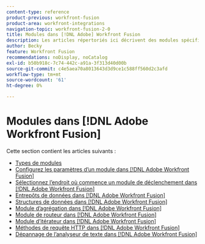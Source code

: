 ```yaml
---
content-type: reference
product-previous: workfront-fusion
product-area: workfront-integrations
navigation-topic: workfront-fusion-2-0
title: Modules dans [!DNL Adobe] Workfront Fusion
description: Les articles répertoriés ici décrivent des modules spécifiques et leurs fonctionnalités dans [!DNL Adobe Workfront Fusion].
author: Becky
feature: Workfront Fusion
recommendations: noDisplay, noCatalog
exl-id: b50b918c-7c74-442c-a91a-3f313d40d00b
source-git-commit: c4e5aea70a8013643d3d9ce1c588ff560d2c3afd
workflow-type: tm+mt
source-wordcount: '61'
ht-degree: 0%

---
```


# Modules dans [!DNL Adobe Workfront Fusion]

Cette section contient les articles suivants :

* [Types de modules](../../workfront-fusion/modules/module-types.md)
* [Configurez les paramètres d’un module dans [!DNL Adobe Workfront Fusion]](../../workfront-fusion/modules/configure-a-modules-settings.md)
* [Sélectionnez l’endroit où commence un module de déclenchement dans [!DNL Adobe Workfront Fusion]](../../workfront-fusion/modules/choose-where-trigger-module-starts.md)
* [Entrepôts de données dans [!DNL Adobe Workfront Fusion]](../../workfront-fusion/modules/data-stores.md)
* [Structures de données dans [!DNL Adobe Workfront Fusion]](../../workfront-fusion/modules/data-structures.md)
* [Module d’agrégation dans [!DNL Adobe Workfront Fusion]](../../workfront-fusion/modules/aggregator-module.md)
* [Module de routeur dans [!DNL Adobe Workfront Fusion]](../../workfront-fusion/modules/router-module.md)
* [Module d’itérateur dans [!DNL Adobe Workfront Fusion]](../../workfront-fusion/modules/iterator-module.md)
* [Méthodes de requête HTTP dans [!DNL Adobe Workfront Fusion]](../../workfront-fusion/modules/http-request-methods.md)
* [Dépannage de l’analyseur de texte dans [!DNL Adobe Workfront Fusion]](../../workfront-fusion/modules/text-parser-troubleshooting.md)
